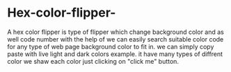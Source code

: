 # Hex-color-flipper-
A hex color flipper is type of flipper
which change background color and as well 
code number with the help of we can easily 
search suitable color code for any type of web
page  background color to fit in.
we can simply copy paste with live light and
dark colors example.
it have many types of diffrent color 
we shaw each color just clicking on "click me"
button.

